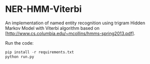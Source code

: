 # NER-HMM-Viterbi

An implementation of named entity recognition using trigram Hidden Markov Model with Viterbi algorithm based on [http://www.cs.columbia.edu/~mcollins/hmms-spring2013.pdf].

Run the code:
```python
pip install -r requirements.txt
python run.py
```